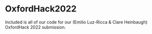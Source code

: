 # OxfordHack2022
Included is all of our code for our (Emilio Luz-Ricca &amp; Clare Heinbaugh) OxfordHack 2022 submission.
